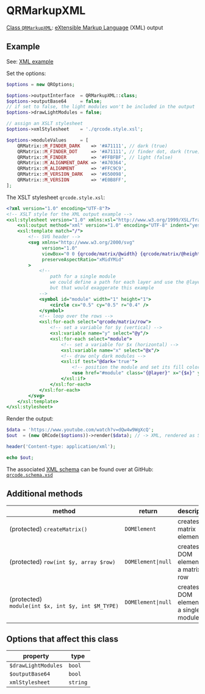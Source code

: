 # QRMarkupXML

[Class `QRMarkupXML`](https://github.com/chillerlan/php-qrcode/blob/main/src/Output/QRMarkupXML.php): [eXtensible Markup Language](https://developer.mozilla.org/en-US/docs/Glossary/XML) (XML) output


## Example

See: [XML example](https://github.com/chillerlan/php-qrcode/blob/main/examples/xml.php)

Set the options:

```php
$options = new QROptions;

$options->outputInterface  = QRMarkupXML::class;
$options->outputBase64     = false;
// if set to false, the light modules won't be included in the output
$options->drawLightModules = false;

// assign an XSLT stylesheet
$options->xmlStylesheet    = './qrcode.style.xsl';

$options->moduleValues     = [
	QRMatrix::M_FINDER_DARK    => '#A71111', // dark (true)
	QRMatrix::M_FINDER_DOT     => '#A71111', // finder dot, dark (true)
	QRMatrix::M_FINDER         => '#FFBFBF', // light (false)
	QRMatrix::M_ALIGNMENT_DARK => '#A70364',
	QRMatrix::M_ALIGNMENT      => '#FFC9C9',
	QRMatrix::M_VERSION_DARK   => '#650098',
	QRMatrix::M_VERSION        => '#E0B8FF',
];
```


The XSLT stylesheet `qrcode.style.xsl`:

```XSLT
<?xml version="1.0" encoding="UTF-8"?>
<!-- XSLT style for the XML output example -->
<xsl:stylesheet version="1.0" xmlns:xsl="http://www.w3.org/1999/XSL/Transform">
	<xsl:output method="xml" version="1.0" encoding="UTF-8" indent="yes"/>
	<xsl:template match="/">
		<!-- SVG header -->
		<svg xmlns="http://www.w3.org/2000/svg"
		     version="1.0"
		     viewBox="0 0 {qrcode/matrix/@width} {qrcode/matrix/@height}"
		     preserveAspectRatio="xMidYMid"
		>
			<!--
				path for a single module
				we could define a path for each layer and use the @layer attribute for selection,
				but that would exaggerate this example
			-->
			<symbol id="module" width="1" height="1">
				<circle cx="0.5" cy="0.5" r="0.4" />
			</symbol>
			<!-- loop over the rows -->
			<xsl:for-each select="qrcode/matrix/row">
				<!-- set a variable for $y (vertical) -->
				<xsl:variable name="y" select="@y"/>
				<xsl:for-each select="module">
					<!-- set a variable for $x (horizontal) -->
					<xsl:variable name="x" select="@x"/>
					<!-- draw only dark modules -->
					<xsl:if test="@dark='true'">
						<!-- position the module and set its fill color -->
						<use href="#module" class="{@layer}" x="{$x}" y="{$y}" fill="{@value}"/>
					</xsl:if>
				</xsl:for-each>
			</xsl:for-each>
		</svg>
	</xsl:template>
</xsl:stylesheet>
```


Render the output:

```php
$data = 'https://www.youtube.com/watch?v=dQw4w9WgXcQ';
$out  = (new QRCode($options))->render($data); // -> XML, rendered as SVG

header('Content-type: application/xml');

echo $out;
```

The associated [XML schema](https://www.w3.org/XML/Schema) can be found over at GitHub: [`qrcode.schema.xsd`](https://github.com/chillerlan/php-qrcode/blob/main/src/Output/qrcode.schema.xsd)


## Additional methods

| method                                            | return             | description                               |
|---------------------------------------------------|--------------------|-------------------------------------------|
| (protected) `createMatrix()`                      | `DOMElement`       | creates the matrix element                |
| (protected) `row(int $y, array $row)`             | `DOMElement\|null` | creates a DOM element for a matrix row    |
| (protected) `module(int $x, int $y, int $M_TYPE)` | `DOMElement\|null` | creates a DOM element for a single module |


## Options that affect this class

| property                  | type     |
|---------------------------|----------|
| `$drawLightModules`       | `bool`   |
| `$outputBase64`           | `bool`   |
| `xmlStylesheet`           | `string` |

